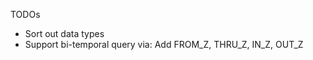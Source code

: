 TODOs

   * Sort out data types
   * Support bi-temporal query via: Add FROM_Z, THRU_Z, IN_Z, OUT_Z
     